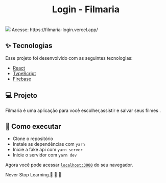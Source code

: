 <h1 align="center" >
 Login - Filmaria
</h1>


<br>




  <img src="https://user-images.githubusercontent.com/60237326/127777340-17c4f5de-2dca-4a69-a2fe-cc219700816e.png"/>


  
  
  </h1>
 Acesse: https://filmaria-login.vercel.app/




## ✨ Tecnologias

Esse projeto foi desenvolvido com as seguintes tecnologias:

- [React](https://reactjs.org)
- [TypeScript](https://www.typescriptlang.org/)
- [Firebase](https://firebase.google.com/docs)


## 💻 Projeto

Filmaria é uma aplicação  para você escolher,assistir e salvar seus filmes .



## 🚀 Como executar

- Clone o repositório
- Instale as dependências com `yarn`
- Inicie a fake api com `yarn server`
- Inicie o servidor com `yarn dev`

Agora você pode acessar [`localhost:3000`](http://localhost:3000) do seu navegador.

Never Stop Learning.🚀 🚀 🚀 
